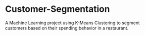 # Customer-Segmentation
A Machine Learning project using K-Means Clustering to segment customers based on their spending behavior in a restaurant. 
